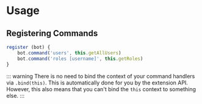 # Usage

## Registering Commands
```js
register (bot) {
    bot.command('users', this.getAllUsers)
    bot.command('roles [username]', this.getRoles)
}
```

::: warning
There is no need to bind the context of your command handlers via `.bind(this)`. This is automatically done for you by the extension API. However, this also means that you can't bind the `this` context to something else.
:::